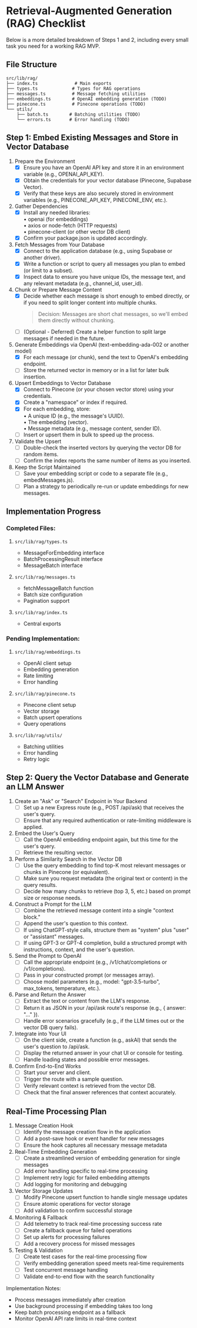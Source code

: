 # Retrieval-Augmented Generation (RAG) Checklist

Below is a more detailed breakdown of Steps 1 and 2, including every small task you need for a working RAG MVP.

## File Structure
```
src/lib/rag/
├── index.ts              # Main exports
├── types.ts             # Types for RAG operations
├── messages.ts          # Message fetching utilities
├── embeddings.ts        # OpenAI embedding generation (TODO)
├── pinecone.ts          # Pinecone operations (TODO)
└── utils/
    ├── batch.ts        # Batching utilities (TODO)
    └── errors.ts       # Error handling (TODO)
```

## Step 1: Embed Existing Messages and Store in Vector Database

1. Prepare the Environment  
   - [x] Ensure you have an OpenAI API key and store it in an environment variable (e.g., OPENAI_API_KEY).  
   - [x] Obtain the credentials for your vector database (Pinecone, Supabase Vector).  
   - [x] Verify that these keys are also securely stored in environment variables (e.g., PINECONE_API_KEY, PINECONE_ENV, etc.).

2. Gather Dependencies  
   - [x] Install any needed libraries:  
     • openai (for embeddings)  
     • axios or node-fetch (HTTP requests)  
     • pinecone-client (or other vector DB client)  
   - [x] Confirm your package.json is updated accordingly.

3. Fetch Messages from Your Database  
   - [x] Connect to the application database (e.g., using Supabase or another driver).  
   - [x] Write a function or script to query all messages you plan to embed (or limit to a subset).  
   - [x] Inspect data to ensure you have unique IDs, the message text, and any relevant metadata (e.g., channel_id, user_id).

4. Chunk or Prepare Message Content  
   - [x] Decide whether each message is short enough to embed directly, or if you need to split longer content into multiple chunks.
     > Decision: Messages are short chat messages, so we'll embed them directly without chunking.  
   - [ ] (Optional - Deferred) Create a helper function to split large messages if needed in the future.

5. Generate Embeddings via OpenAI (text-embedding-ada-002 or another model)  
   - [x] For each message (or chunk), send the text to OpenAI's embedding endpoint.  
   - [ ] Store the returned vector in memory or in a list for later bulk insertion.

6. Upsert Embeddings to Vector Database  
   - [x] Connect to Pinecone (or your chosen vector store) using your credentials.  
   - [x] Create a "namespace" or index if required.  
   - [x] For each embedding, store:  
     • A unique ID (e.g., the message's UUID).  
     • The embedding (vector).  
     • Message metadata (e.g., message content, sender ID).  
   - [ ] Insert or upsert them in bulk to speed up the process.

7. Validate the Upsert  
   - [ ] Double-check the inserted vectors by querying the vector DB for random items.  
   - [ ] Confirm the index reports the same number of items as you inserted.

8. Keep the Script Maintained  
   - [ ] Save your embedding script or code to a separate file (e.g., embedMessages.js).  
   - [ ] Plan a strategy to periodically re-run or update embeddings for new messages.

## Implementation Progress

### Completed Files:
1. `src/lib/rag/types.ts`
   - MessageForEmbedding interface
   - BatchProcessingResult interface
   - MessageBatch interface

2. `src/lib/rag/messages.ts`
   - fetchMessageBatch function
   - Batch size configuration
   - Pagination support

3. `src/lib/rag/index.ts`
   - Central exports

### Pending Implementation:
1. `src/lib/rag/embeddings.ts`
   - OpenAI client setup
   - Embedding generation
   - Rate limiting
   - Error handling

2. `src/lib/rag/pinecone.ts`
   - Pinecone client setup
   - Vector storage
   - Batch upsert operations
   - Query operations

3. `src/lib/rag/utils/`
   - Batching utilities
   - Error handling
   - Retry logic

## Step 2: Query the Vector Database and Generate an LLM Answer

1. Create an "Ask" or "Search" Endpoint in Your Backend  
   - [ ] Set up a new Express route (e.g., POST /api/ask) that receives the user's query.  
   - [ ] Ensure that any required authentication or rate-limiting middleware is applied.

2. Embed the User's Query  
   - [ ] Call the OpenAI embedding endpoint again, but this time for the user's query.  
   - [ ] Retrieve the resulting vector.

3. Perform a Similarity Search in the Vector DB  
   - [ ] Use the query embedding to find top-K most relevant messages or chunks in Pinecone (or equivalent).  
   - [ ] Make sure you request metadata (the original text or content) in the query results.  
   - [ ] Decide how many chunks to retrieve (top 3, 5, etc.) based on prompt size or response needs.

4. Construct a Prompt for the LLM  
   - [ ] Combine the retrieved message content into a single "context block."  
   - [ ] Append the user's question to this context.  
   - [ ] If using ChatGPT-style calls, structure them as "system" plus "user" or "assistant" messages.  
   - [ ] If using GPT-3 or GPT-4 completion, build a structured prompt with instructions, context, and the user's question.

5. Send the Prompt to OpenAI  
   - [ ] Call the appropriate endpoint (e.g., /v1/chat/completions or /v1/completions).  
   - [ ] Pass in your constructed prompt (or messages array).  
   - [ ] Choose model parameters (e.g., model: "gpt-3.5-turbo", max_tokens, temperature, etc.).

6. Parse and Return the Answer  
   - [ ] Extract the text or content from the LLM's response.  
   - [ ] Return it as JSON in your /api/ask route's response (e.g., { answer: "..." }).  
   - [ ] Handle error scenarios gracefully (e.g., if the LLM times out or the vector DB query fails).

7. Integrate into Your UI  
   - [ ] On the client side, create a function (e.g., askAI) that sends the user's question to /api/ask.  
   - [ ] Display the returned answer in your chat UI or console for testing.  
   - [ ] Handle loading states and possible error messages.

8. Confirm End-to-End Works  
   - [ ] Start your server and client.  
   - [ ] Trigger the route with a sample question.  
   - [ ] Verify relevant context is retrieved from the vector DB.  
   - [ ] Check that the final answer references that context accurately.

## Real-Time Processing Plan

1. Message Creation Hook
   - [ ] Identify the message creation flow in the application
   - [ ] Add a post-save hook or event handler for new messages
   - [ ] Ensure the hook captures all necessary message metadata

2. Real-Time Embedding Generation
   - [ ] Create a streamlined version of embedding generation for single messages
   - [ ] Add error handling specific to real-time processing
   - [ ] Implement retry logic for failed embedding attempts
   - [ ] Add logging for monitoring and debugging

3. Vector Storage Updates
   - [ ] Modify Pinecone upsert function to handle single message updates
   - [ ] Ensure atomic operations for vector storage
   - [ ] Add validation to confirm successful storage

4. Monitoring & Fallback
   - [ ] Add telemetry to track real-time processing success rate
   - [ ] Create a fallback queue for failed operations
   - [ ] Set up alerts for processing failures
   - [ ] Add a recovery process for missed messages

5. Testing & Validation
   - [ ] Create test cases for the real-time processing flow
   - [ ] Verify embedding generation speed meets real-time requirements
   - [ ] Test concurrent message handling
   - [ ] Validate end-to-end flow with the search functionality

Implementation Notes:
- Process messages immediately after creation
- Use background processing if embedding takes too long
- Keep batch processing endpoint as a fallback
- Monitor OpenAI API rate limits in real-time context

